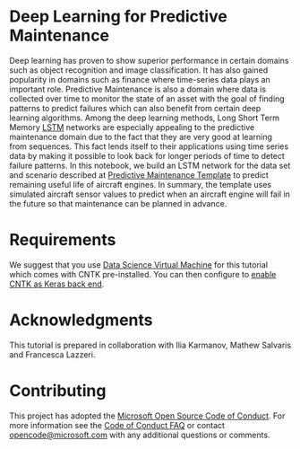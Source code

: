 # Deep Learning for Predictive Maintenance #
Deep learning has proven to show superior performance in certain domains such as object recognition and image classification. It has also gained popularity in domains such as finance where time-series data plays an important role. Predictive Maintenance is also a domain where data is collected over time to monitor the state of an asset with the goal of finding patterns to predict failures which can also benefit from certain deep learning algorithms. Among the deep learning methods, Long Short Term Memory [LSTM](http://colah.github.io/posts/2015-08-Understanding-LSTMs/) networks are especially appealing to the predictive maintenance domain due to the fact that they are very good at learning from sequences. This fact lends itself to their applications using time series data by making it possible to look back for longer periods of time to detect failure patterns. In this notebook, we build an LSTM network for the data set and scenario described at [Predictive Maintenance Template](https://gallery.cortanaintelligence.com/Collection/Predictive-Maintenance-Template-3) to predict remaining useful life of aircraft engines. In summary, the template uses simulated aircraft sensor values to predict when an aircraft engine will fail in the future so that maintenance can be planned in advance.

# Requirements
 We suggest that you use [Data Science Virtual Machine](https://docs.microsoft.com/en-us/azure/machine-learning/machine-learning-data-science-virtual-machine-overview#whats-included-in-the-data-science-vm) for this tutorial which comes with CNTK pre-installed. You can then configure to [enable CNTK as Keras back end](https://docs.microsoft.com/en-us/cognitive-toolkit/Using-CNTK-with-Keras).
 
# Acknowledgments
This tutorial is prepared in collaboration with Ilia Karmanov, Mathew Salvaris and Francesca Lazzeri.

# Contributing

This project has adopted the [Microsoft Open Source Code of Conduct](https://opensource.microsoft.com/codeofconduct/). For more information see the [Code of Conduct FAQ](https://opensource.microsoft.com/codeofconduct/faq/) or contact [opencode@microsoft.com](mailto:opencode@microsoft.com) with any additional questions or comments.
